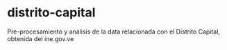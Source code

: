 # distrito-capital
Pre-procesamiento y análisis de la data relacionada con el Distrito Capital, obtenida del ine.gov.ve
